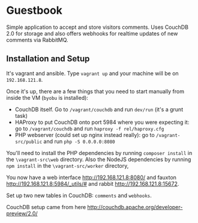 # Guestbook

Simple application to accept and store visitors comments.  Uses CouchDB 2.0 for storage and also offers webhooks for realtime updates of new comments via RabbitMQ.

## Installation and Setup

It's vagrant and ansible.  Type `vagrant up` and your machine will be on `192.168.121.8`.

Once it's up, there are a few things that you need to start manually from inside the VM (`byobu` is installed):

 * CouchDB itself.  Go to `/vagrant/couchdb` and run `dev/run` (it's a grunt task)
 * HAProxy to put CouchDB onto port 5984 where you were expecting it: go to `/vagrant/couchdb` and run `haproxy -f rel/haproxy.cfg`
 * PHP webserver (could set up nginx instead really): go to `/vagrant-src/public` and run `php -S 0.0.0.0:8080`

You'll need to install the PHP dependencies by running `composer install` in the `\vagrant-src\web` directory.  Also the NodeJS dependencies by running `npm install` in the `\vagrant-src/worker` directory,

You now have a web interface http://192.168.121.8:8080/ and fauxton http://192.168.121.8:5984/_utils/# and rabbit http://192.168.121.8:15672.

Set up two new tables in CouchDB: `comments` and `webhooks`.

CouchDB setup came from here http://couchdb.apache.org/developer-preview/2.0/

